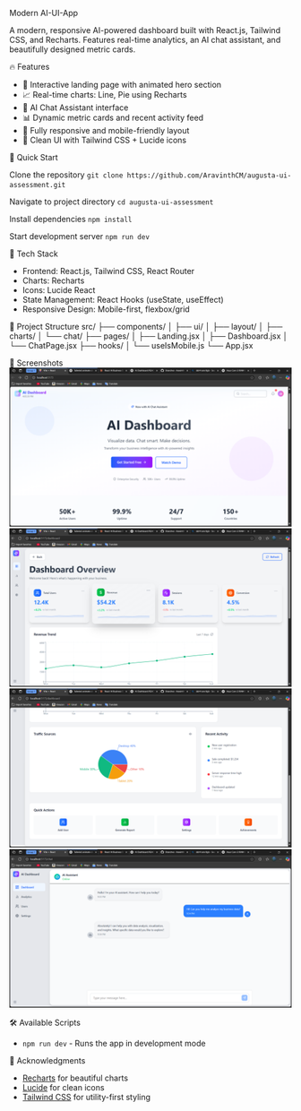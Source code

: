 Modern AI-UI-App

A modern, responsive AI-powered dashboard built with React.js, Tailwind CSS, and Recharts. Features real-time analytics, an AI chat assistant, and beautifully designed metric cards.

🔥 Features

- 🌟 Interactive landing page with animated hero section
- 📈 Real-time charts: Line, Pie using Recharts
- 🤖 AI Chat Assistant interface
- 📊 Dynamic metric cards and recent activity feed
- 📱 Fully responsive and mobile-friendly layout
- 🎨 Clean UI with Tailwind CSS + Lucide icons

🚀 Quick Start

Clone the repository
`git clone https://github.com/AravinthCM/augusta-ui-assessment.git`

Navigate to project directory
`cd augusta-ui-assessment`

Install dependencies
`npm install`

Start development server
`npm run dev`


🧱 Tech Stack

- Frontend: React.js, Tailwind CSS, React Router
- Charts: Recharts
- Icons: Lucide React
- State Management: React Hooks (useState, useEffect)
- Responsive Design: Mobile-first, flexbox/grid


📁 Project Structure
src/
├── components/
│   ├── ui/
│   ├── layout/
│   ├── charts/
│   └── chat/
├── pages/
│   ├── Landing.jsx
│   ├── Dashboard.jsx
│   └── ChatPage.jsx
├── hooks/
│   └── useIsMobile.js
└── App.jsx


📸 Screenshots
![Landing Page](./screenshots/LandingPage.png)
![Dashboard Screen 1](./screenshots/Dashboard1.png)
![Dashboard Screen 2](./screenshots/Dashboard2.png)
![Chat Screen](./screenshots/ChatScreen.png)


🛠️ Available Scripts

- `npm run dev` - Runs the app in development mode

🙏 Acknowledgments
- [Recharts](https://recharts.org/) for beautiful charts
- [Lucide](https://lucide.dev/) for clean icons
- [Tailwind CSS](https://tailwindcss.com/) for utility-first styling